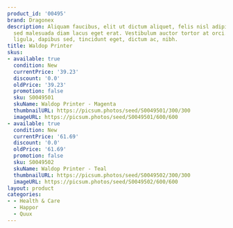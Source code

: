 ```yaml
---
product_id: '00495'
brand: Dragonex
description: Aliquam faucibus, elit ut dictum aliquet, felis nisl adipiscing sapien,
  sed malesuada diam lacus eget erat. Vestibulum auctor tortor at orci. Praesent odio
  ligula, dapibus sed, tincidunt eget, dictum ac, nibh.
title: Waldop Printer
skus:
- available: true
  condition: New
  currentPrice: '39.23'
  discount: '0.0'
  oldPrice: '39.23'
  promotion: false
  sku: S0049501
  skuName: Waldop Printer - Magenta
  thumbnailURL: https://picsum.photos/seed/S0049501/300/300
  imageURL: https://picsum.photos/seed/S0049501/600/600
- available: true
  condition: New
  currentPrice: '61.69'
  discount: '0.0'
  oldPrice: '61.69'
  promotion: false
  sku: S0049502
  skuName: Waldop Printer - Teal
  thumbnailURL: https://picsum.photos/seed/S0049502/300/300
  imageURL: https://picsum.photos/seed/S0049502/600/600
layout: product
categories:
- - Health & Care
  - Happor
  - Quux
---
```

